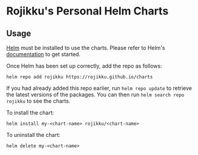 # Rojikku's Personal Helm Charts

## Usage

[Helm](https://helm.sh) must be installed to use the charts.  Please refer to
Helm's [documentation](https://helm.sh/docs) to get started.

Once Helm has been set up correctly, add the repo as follows:

```
helm repo add rojikku https://rojikku.github.io/charts
```

If you had already added this repo earlier, run `helm repo update` to retrieve
the latest versions of the packages.  You can then run `helm search repo
rojikku` to see the charts.

To install the <chart-name> chart:

    helm install my-<chart-name> rojikku/<chart-name>

To uninstall the chart:

    helm delete my-<chart-name>